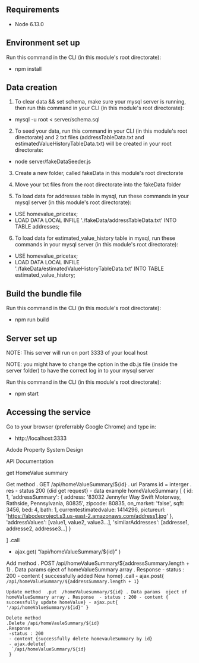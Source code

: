 

## Requirements
- Node 6.13.0

## Environment set up
Run this command in the CLI (in this module's root directorate):
- npm install

## Data creation
1. To clear data && set schema, make sure your mysql server is running, then run this command in your CLI (in this module's root directorate):
- mysql -u root < server/schema.sql

2. To seed your data, run this command in your CLI (in this module's root directorate) and 2 txt files (addressTableData.txt and estimatedValueHistoryTableData.txt) will be created in your root directorate:
- node server/fakeDataSeeder.js

3. Create a new folder, called fakeData in this module's root directorate

4. Move your txt files from the root directorate into the fakeData folder

5. To load data for addresses table in mysql, run these commands in your mysql server (in this module's root directorate):
- USE homevalue_pricetax;
- LOAD DATA LOCAL INFILE './fakeData/addressTableData.txt' INTO TABLE addresses;

6. To load data for estimated_value_history table in mysql, run these commands in your mysql server (in this module's root directorate):
- USE homevalue_pricetax;
- LOAD DATA LOCAL INFILE './fakeData/estimatedValueHistoryTableData.txt' INTO TABLE estimated_value_history;

## Build the bundle file
Run this command in the CLI (in this module's root directorate):
- npm run build

## Server set up
NOTE: This server will run on port 3333 of your local host

NOTE: you might have to change the option in the db.js file (inside the server folder) to have the correct log in to your mysql server

Run this command in the CLI (in this module's root directorate):
- npm start

## Accessing the service
Go to your browser (preferrably Google Chrome) and type in:
- http://localhost:3333


Adode Property System Design

API Documentation

get HomeValue summary


 Get method
. GET /api/homeValueSummary/${id}
. url Params id = interger 
. res
    - status 200 {did get request}
    - data example
   homeValueSummary 
   [
      {
      id: 1,
      'addressSummary': {
      address: '83032 Jennyfer Way Swift Motorway, Rathside, Pennsylvania, 80835',
      zipcode: 80835,
      on_market: 'false',
      sqft: 3456,
      bed: 4,
      bath: 1,
      currentestimatedvalue: 1414296,
      pictureurl: 'https://abodeproject.s3.us-east-2.amazonaws.com/address1.jpg'
  },
  'addressValues': [value1, value2, value3...],
  'similarAddresses': [addresse1, addresse2, addresse3...]
}

]
.call
  - ajax.get(
   “/api/homeValueSummary/${id}”
  )
  
  Add method 
   . POST /api/homeValueSummary/${addressSummary.length + 1}
   . Data params  oject of homeValueSummary array
   . Response 
      - status : 200
      - content { successfully added New home}
  .call
    - ajax.post{
    `/api/homeValueSummary/${addressSummary.length + 1}`
   
   `
   Update method 
   .put  /homeValuesummary/${id}
   . Data params  oject of homeValueSummary array
   . Response 
      - status : 200
      - content { successfully update homeValue}
    - ajax.put{
    '/api/homeValueSummary/${id}'
    }
    `
    
    Delete method
    .Delete /api/homeVauleSummary/${id}
    .Response
     -status : 200
     - content {successfully delete homevauleSummary by id}
     - ajax.delete{
      `/api/homeValueSummary/${id}
     }


